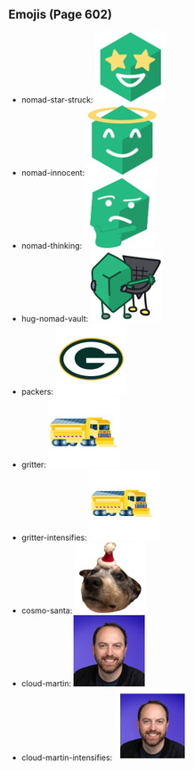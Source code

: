 
## Emojis (Page 602)

* nomad-star-struck: ![nomad-star-struck](output/nomad-star-struck.png)
* nomad-innocent: ![nomad-innocent](output/nomad-innocent.png)
* nomad-thinking: ![nomad-thinking](output/nomad-thinking.png)
* hug-nomad-vault: ![hug-nomad-vault](output/hug-nomad-vault.png)
* packers: ![packers](output/packers.png)
* gritter: ![gritter](output/gritter.png)
* gritter-intensifies: ![gritter-intensifies](output/gritter-intensifies.gif)
* cosmo-santa: ![cosmo-santa](output/cosmo-santa.png)
* cloud-martin: ![cloud-martin](output/cloud-martin.png)
* cloud-martin-intensifies: ![cloud-martin-intensifies](output/cloud-martin-intensifies.gif)
